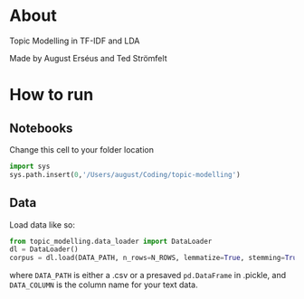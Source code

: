 # About
Topic Modelling in TF-IDF and LDA

Made by August Erséus and Ted Strömfelt


# How to run

## Notebooks
Change this cell to your folder location
```python
import sys
sys.path.insert(0,'/Users/august/Coding/topic-modelling')
```

## Data
Load data like so:
```python
from topic_modelling.data_loader import DataLoader
dl = DataLoader()
corpus = dl.load(DATA_PATH, n_rows=N_ROWS, lemmatize=True, stemming=True, data_column=DATA_COLUMN)
```

where ``DATA_PATH`` is either a .csv or a presaved ``pd.DataFrame`` in .pickle, and ``DATA_COLUMN`` is the column name for your text data.
